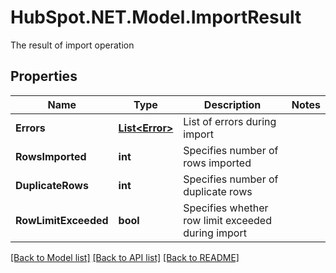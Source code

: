 # HubSpot.NET.Model.ImportResult
The result of import operation

## Properties

Name | Type | Description | Notes
------------ | ------------- | ------------- | -------------
**Errors** | [**List&lt;Error&gt;**](Error.md) | List of errors during import | 
**RowsImported** | **int** | Specifies number of rows imported | 
**DuplicateRows** | **int** | Specifies number of duplicate rows | 
**RowLimitExceeded** | **bool** | Specifies whether row limit exceeded during import | 

[[Back to Model list]](../README.md#documentation-for-models) [[Back to API list]](../README.md#documentation-for-api-endpoints) [[Back to README]](../README.md)

